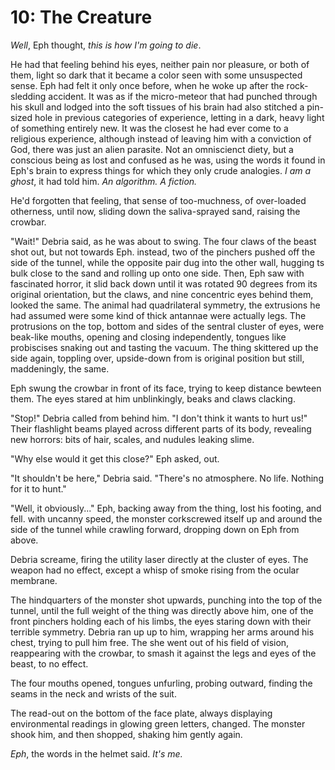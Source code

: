 # 10: The Creature

*Well*, Eph thought, *this is how I'm going to die*.

He had that feeling behind his eyes, neither pain nor pleasure, or both of them, light so dark that it became a color seen with some unsuspected sense. Eph had felt it only once before, when he woke up after the rock-sledding accident. It was as if the micro-meteor that had punched through his skull and lodged into the soft tissues of his brain had also stitched a pin-sized hole in previous categories of experience, letting in a dark, heavy light of something entirely new. It was the closest he had ever come to a religious experience, although instead of leaving him with a conviction of God, there was just an alien parasite. Not an omniscienct diety, but a conscious being as lost and confused as he was, using the words it found in Eph's brain to express things for which they only crude analogies. *I am a ghost*, it had told him. *An algorithm. A fiction.*

He'd forgotten that feeling, that sense of too-muchness, of over-loaded otherness, until now, sliding down the saliva-sprayed sand, raising the crowbar.

"Wait!" Debria said, as he was about to swing. The four claws of the beast shot out, but not towards Eph. instead, two of the pinchers pushed off the side of the tunnel, while the opposite pair dug into the other wall, hugging ts bulk close to the sand and rolling up onto one side. Then, Eph saw with fascinated horror, it slid back down until it was rotated 90 degrees from its original orientation, but the claws, and nine concentric eyes behind them, looked the same. The animal had quadrilateral symmetry, the extrusions he had assumed were some kind of thick antannae were actually legs. The protrusions on the top, bottom and sides of the sentral cluster of eyes, were beak-like mouths, opening and closing independently, tongues like probiscises snaking out and tasting the vacuum. The thing skittered up the side again, toppling over, upside-down from is original position but still, maddeningly, the same.

Eph swung the crowbar in front of its face, trying to keep distance bewteen them. The eyes stared at him unblinkingly, beaks and claws clacking. 

"Stop!" Debria called from behind him. "I don't think it wants to hurt us!" Their flashlight beams played across different parts of its body, revealing new horrors: bits of hair, scales, and nudules leaking slime.

"Why else would it get this close?" Eph asked, out. 

"It shouldn't be here," Debria said. "There's no atmosphere. No life. Nothing for it to hunt."

"Well, it obviously..." Eph, backing away from the thing, lost his footing, and fell. with uncanny speed, the monster corkscrewed itself up and around the side of the tunnel while crawling forward, dropping down on Eph from above.

Debria screame, firing the utility laser directly at the cluster of eyes. The weapon had no effect, except a whisp of smoke rising from the ocular membrane. 

The hindquarters of the monster shot upwards, punching into the top of the tunnel, until the full weight of the thing was directly above him, one of the front pinchers holding each of his limbs, the eyes staring down with their terrible symmetry. Debria ran up up to him, wrapping her arms around his chest, trying to pull him free. The she went out of his field of vision, reappearing with the crowbar, to smash it against the legs and eyes of the beast, to no effect.

The four mouths opened, tongues unfurling, probing outward, finding the seams in the neck and wrists of the suit.

The read-out on the bottom of the face plate, always displaying environmental readings in glowing green letters, changed. The monster shook him, and then shopped, shaking him gently again.

*Eph*, the words in the helmet said. *It's me.* 